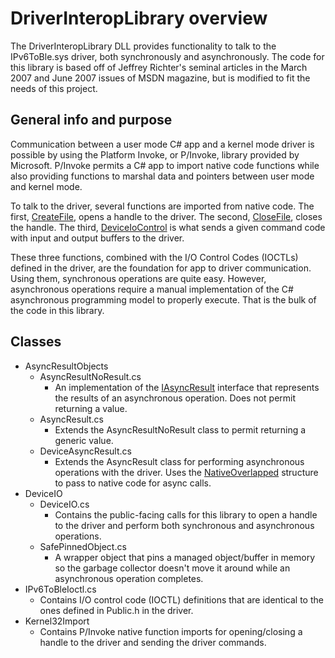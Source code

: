 # DriverInteropLibrary overview

The DriverInteropLibrary DLL provides functionality to talk to the IPv6ToBle.sys driver, both synchronously and asynchronously. The code for this library is based off of Jeffrey Richter's seminal articles in the March 2007 and June 2007 issues of MSDN magazine, but is modified to fit the needs of this project.

## General info and purpose

Communication between a user mode C# app and a kernel mode driver is possible by using the Platform Invoke, or P/Invoke, library provided by Microsoft. P/Invoke permits a C# app to import native code functions while also providing functions to marshal data and pointers between user mode and kernel mode.

To talk to the driver, several functions are imported from native code. The first, [CreateFile](https://msdn.microsoft.com/library/windows/desktop/aa363858), opens a handle to the driver. The second, [CloseFile](https://msdn.microsoft.com/library/windows/desktop/aa363858), closes the handle. The third, [DeviceIoControl](https://msdn.microsoft.com/library/windows/desktop/aa363216) is what sends a given command code with input and output buffers to the driver.

These three functions, combined with the I/O Control Codes (IOCTLs) defined in the driver, are the foundation for app to driver communication. Using them, synchronous operations are quite easy. However, asynchronous operations require a manual implementation of the C# asynchronous programming model to properly execute. That is the bulk of the code in this library.

## Classes

- AsyncResultObjects
    - AsyncResultNoResult.cs
        - An implementation of the [IAsyncResult](https://msdn.microsoft.com/library/system.iasyncresult) interface that represents the results of an asynchronous operation. Does not permit returning a value.
    - AsyncResult.cs
        - Extends the AsyncResultNoResult class to permit returning a generic value.
    - DeviceAsyncResult.cs
        - Extends the AsyncResult class for performing asynchronous operations with the driver. Uses the [NativeOverlapped](https://msdn.microsoft.com/library/system.threading.nativeoverlapped) structure to pass to native code for async calls.
- DeviceIO
    - DeviceIO.cs
        - Contains the public-facing calls for this library to open a handle to the driver and perform both synchronous and asynchronous operations.
    - SafePinnedObject.cs
        - A wrapper object that pins a managed object/buffer in memory so the garbage collector doesn't move it around while an asynchronous operation completes.
- IPv6ToBleIoctl.cs
    - Contains I/O control code (IOCTL) definitions that are identical to the ones defined in Public.h in the driver.
- Kernel32Import
    - Contains P/Invoke native function imports for opening/closing a handle to the driver and sending the driver commands.